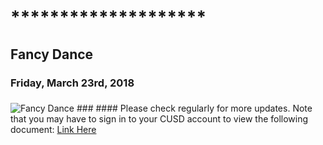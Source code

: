 # ********************
## Fancy Dance
### Friday, March 23rd, 2018
### 
<img src="https://cdn3.volusion.com/ywjaz.kepyy/v/vspfiles/photos/MF90GG-2.jpg?1363905466" alt="Fancy Dance">
### 
#### Please check regularly for more updates. Note that you may have to sign in to your CUSD account to view the following document:
<a href="https://docs.google.com/document/d/1KM1Y0cCc9QVBMUHu85cOBn99Tcf43Et6bZrm5a_Jy2Y/edit" target="_blank">Link Here</a>
